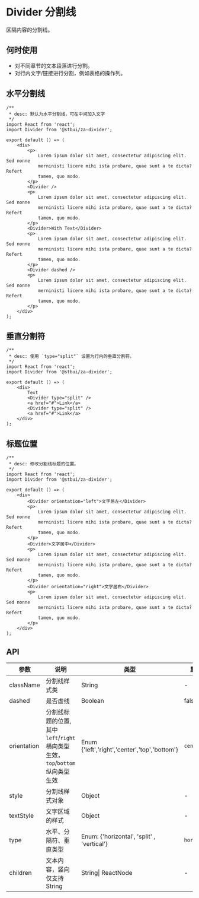 # Divider 分割线

区隔内容的分割线。

## 何时使用

-   对不同章节的文本段落进行分割。
-   对行内文字/链接进行分割，例如表格的操作列。

## 水平分割线

```tsx
/**
 * desc: 默认为水平分割线，可在中间加入文字
 */
import React from 'react';
import Divider from '@stbui/za-divider';

export default () => (
    <div>
        <p>
            Lorem ipsum dolor sit amet, consectetur adipiscing elit. Sed nonne
            merninisti licere mihi ista probare, quae sunt a te dicta? Refert
            tamen, quo modo.
        </p>
        <Divider />
        <p>
            Lorem ipsum dolor sit amet, consectetur adipiscing elit. Sed nonne
            merninisti licere mihi ista probare, quae sunt a te dicta? Refert
            tamen, quo modo.
        </p>
        <Divider>With Text</Divider>
        <p>
            Lorem ipsum dolor sit amet, consectetur adipiscing elit. Sed nonne
            merninisti licere mihi ista probare, quae sunt a te dicta? Refert
            tamen, quo modo.
        </p>
        <Divider dashed />
        <p>
            Lorem ipsum dolor sit amet, consectetur adipiscing elit. Sed nonne
            merninisti licere mihi ista probare, quae sunt a te dicta? Refert
            tamen, quo modo.
        </p>
    </div>
);
```

## 垂直分割符

```tsx
/**
 * desc: 使用 `type="split"` 设置为行内的垂直分割符。
 */
import React from 'react';
import Divider from '@stbui/za-divider';

export default () => (
    <div>
        Text
        <Divider type="split" />
        <a href="#">Link</a>
        <Divider type="split" />
        <a href="#">Link</a>
    </div>
);
```

## 标题位置

```tsx
/**
 * desc: 修改分割线标题的位置。
 */
import React from 'react';
import Divider from '@stbui/za-divider';

export default () => (
    <div>
        <Divider orientation="left">文字居左</Divider>
        <p>
            Lorem ipsum dolor sit amet, consectetur adipiscing elit. Sed nonne
            merninisti licere mihi ista probare, quae sunt a te dicta? Refert
            tamen, quo modo.
        </p>
        <Divider>文字居中</Divider>
        <p>
            Lorem ipsum dolor sit amet, consectetur adipiscing elit. Sed nonne
            merninisti licere mihi ista probare, quae sunt a te dicta? Refert
            tamen, quo modo.
        </p>
        <Divider orientation="right">文字居右</Divider>
        <p>
            Lorem ipsum dolor sit amet, consectetur adipiscing elit. Sed nonne
            merninisti licere mihi ista probare, quae sunt a te dicta? Refert
            tamen, quo modo.
        </p>
    </div>
);
```

## API

| 参数        | 说明                                                                        | 类型                                          | 默认值       |
| ----------- | --------------------------------------------------------------------------- | --------------------------------------------- | ------------ |
| className   | 分割线样式类                                                                | String                                        | -            |
| dashed      | 是否虚线                                                                    | Boolean                                       | false        |
| orientation | 分割线标题的位置,其中`left`/`right`横向类型生效，`top`/`bottom`纵向类型生效 | Enum {'left','right','center','top','bottom'} | `center`     |
| style       | 分割线样式对象                                                              | Object                                        | -            |
| textStyle   | 文字区域的样式                                                              | Object                                        | -            |
| type        | 水平、分隔符、垂直类型                                                      | Enum: {'horizontal', 'split' , 'vertical'}    | `horizontal` |
| children    | 文本内容，竖向仅支持 String                                                 | String\| ReactNode                            | -            |
